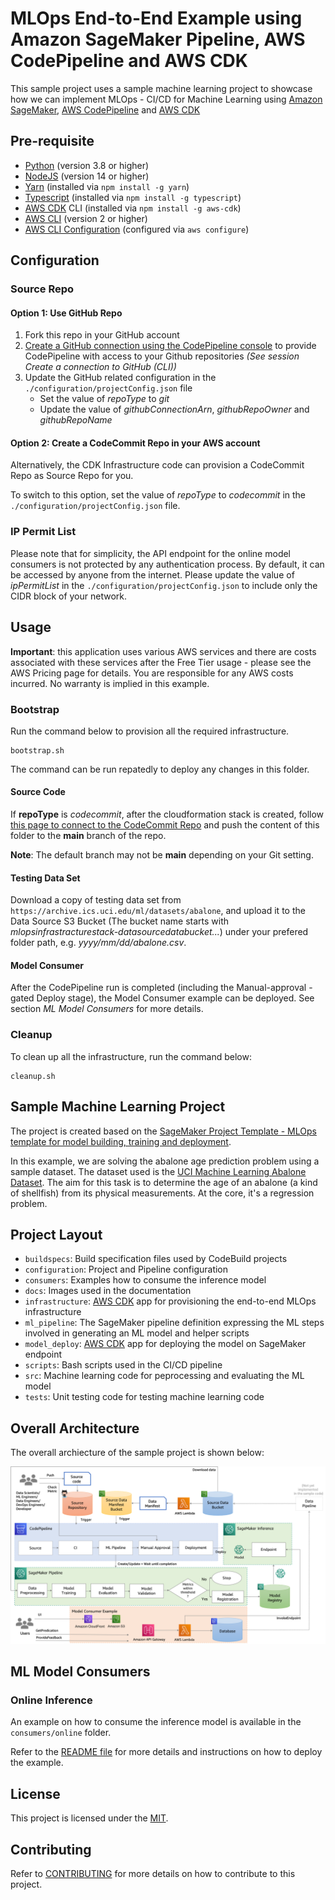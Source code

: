 # MLOps End-to-End Example using Amazon SageMaker Pipeline, AWS CodePipeline and AWS CDK

This sample project uses a sample machine learning project to showcase how we can implement MLOps - CI/CD for Machine Learning using [Amazon SageMaker](https://aws.amazon.com/sagemaker/), [AWS CodePipeline](https://aws.amazon.com/codepipeline/) and [AWS CDK](https://aws.amazon.com/cdk/)

## Pre-requisite

- [Python](https://www.python.org/) (version 3.8 or higher)
- [NodeJS](https://nodejs.org/en/) (version 14 or higher)
- [Yarn](https://yarnpkg.com/) (installed via `npm install -g yarn`)
- [Typescript](https://www.typescriptlang.org/) (installed via `npm install -g typescript`)
- [AWS CDK](https://aws.amazon.com/cdk/) CLI (installed via `npm install -g aws-cdk`)
- [AWS CLI](https://aws.amazon.com/cli/) (version 2 or higher)
- [AWS CLI Configuration](https://docs.aws.amazon.com/cli/latest/userguide/cli-configure-quickstart.html) (configured via `aws configure`)

## Configuration

### Source Repo

#### Option 1: Use GitHub Repo

1. Fork this repo in your GitHub account
1. [Create a GitHub connection using the CodePipeline console](https://docs.aws.amazon.com/codepipeline/latest/userguide/connections-github.html) to provide CodePipeline with access to your Github repositories _(See session Create a connection to GitHub (CLI))_
1. Update the GitHub related configuration in the `./configuration/projectConfig.json` file
   - Set the value of _repoType_ to _git_
   - Update the value of _githubConnectionArn_, _githubRepoOwner_ and _githubRepoName_

#### Option 2: Create a CodeCommit Repo in your AWS account

Alternatively, the CDK Infrastructure code can provision a CodeCommit Repo as Source Repo for you.

To switch to this option, set the value of _repoType_ to _codecommit_ in the `./configuration/projectConfig.json` file.

### IP Permit List

Please note that for simplicity, the API endpoint for the online model consumers is not protected by any authentication process. By default, it can be accessed by anyone from the internet. Please update the value of _ipPermitList_ in the `./configuration/projectConfig.json` to include only the CIDR block of your network.

## Usage

**Important**: this application uses various AWS services and there are costs associated with these services after the Free Tier usage - please see the AWS Pricing page for details. You are responsible for any AWS costs incurred. No warranty is implied in this example.

### Bootstrap

Run the command below to provision all the required infrastructure.

```
bootstrap.sh
```

The command can be run repatedly to deploy any changes in this folder.

#### Source Code

If **repoType** is _codecommit_, after the cloudformation stack is created, follow [this page to connect to the CodeCommit Repo](https://docs.aws.amazon.com/codecommit/latest/userguide/how-to-connect.html) and push the content of this folder to the **main** branch of the repo.

**Note**: The default branch may not be **main** depending on your Git setting.

#### Testing Data Set

Download a copy of testing data set from `https://archive.ics.uci.edu/ml/datasets/abalone`, and upload it to the Data Source S3 Bucket (The bucket name starts with _mlopsinfrastracturestack-datasourcedatabucket..._) under your prefered folder path, e.g. _yyyy/mm/dd/abalone.csv_.

#### Model Consumer

After the CodePipeline run is completed (including the Manual-approval -gated Deploy stage), the Model Consumer example can be deployed. See section _ML Model Consumers_ for more details.

### Cleanup

To clean up all the infrastructure, run the command below:

```
cleanup.sh
```

## Sample Machine Learning Project

The project is created based on the [SageMaker Project Template - MLOps template for model building, training and deployment](https://docs.aws.amazon.com/sagemaker/latest/dg/sagemaker-projects-templates-sm.html#sagemaker-projects-templates-code-commit).

In this example, we are solving the abalone age prediction problem using a sample dataset. The dataset used is the [UCI Machine Learning Abalone Dataset](https://archive.ics.uci.edu/ml/datasets/abalone). The aim for this task is to determine the age of an abalone (a kind of shellfish) from its physical measurements. At the core, it's a regression problem.

## Project Layout

- `buildspecs`: Build specification files used by CodeBuild projects
- `configuration`: Project and Pipeline configuration
- `consumers`: Examples how to consume the inference model
- `docs`: Images used in the documentation
- `infrastructure`: [AWS CDK](https://docs.aws.amazon.com/cdk/latest/guide/home.html) app for provisioning the end-to-end MLOps infrastructure
- `ml_pipeline`: The SageMaker pipeline definition expressing the ML steps involved in generating an ML model and helper scripts
- `model_deploy`: [AWS CDK](https://docs.aws.amazon.com/cdk/latest/guide/home.html) app for deploying the model on SageMaker endpoint
- `scripts`: Bash scripts used in the CI/CD pipeline
- `src`: Machine learning code for peprocessing and evaluating the ML model
- `tests`: Unit testing code for testing machine learning code

## Overall Architecture

The overall archiecture of the sample project is shown below:

![Overall Archiecture](./docs/MLOpsOverallArchitecture.png)

## ML Model Consumers

### Online Inference

An example on how to consume the inference model is available in the `consumers/online` folder.

Refer to the [README file](./consumers/online/README.md) for more details and instructions on how to deploy the example.

## License

This project is licensed under the [MIT](./LISENSE).

## Contributing
Refer to [CONTRIBUTING](./CONTRIBUTING) for more details on how to contribute to this project. 
